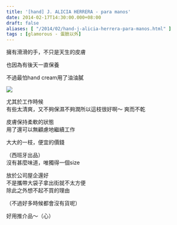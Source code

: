 ```yaml
---
title: '[hand] J. ALICIA HERRERA - para manos'
date: 2014-02-17T14:30:00.000+08:00
draft: false
aliases: [ "/2014/02/hand-j-alicia-herrera-para-manos.html" ]
tags : [glamorous - 蛋臉以外]
---
```


擁有滑滑的手，不只是天生的皮膚  

也因為有後天一直保養

  
不過最怕hand cream用了油油膩

[![](https://1.bp.blogspot.com/-TPwVhdHr1rI/XC4L9O8McLI/AAAAAAAAD4A/ErvjA5409qIbKa7cOkSgYkBDUA26KaZOgCLcBGAs/s640/76.jpg)](https://1.bp.blogspot.com/-TPwVhdHr1rI/XC4L9O8McLI/AAAAAAAAD4A/ErvjA5409qIbKa7cOkSgYkBDUA26KaZOgCLcBGAs/s1600/76.jpg)

尤其於工作時候  
有些太清爽，又不夠保濕不夠潤所以這枝很好啊～ 爽而不乾

皮膚保持柔軟的狀態  
用了還可以無顧慮地繼續工作  
  
大大的一枝，便宜的價錢

（西班牙出品）  
沒有甚麼味道，唯獨得一個size

放於公司屋企還好  
不是攜帶大袋子拿出街就不太方便  
除此之外想不起不買的理由

（不過好多時候都會沒有貨呢）

  

好用推介品～（心）